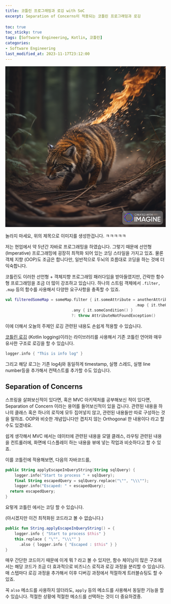 ```yaml
---
title: 코틀린 프로그래밍과 로깅 with SoC
excerpt: Separation of Concerns이 적용되는 코틀린 프로그래밍과 로깅

toc: true
toc_sticky: true
tags: [Software Engineering, Kotlin, 코틀린]
categories:
- Software Engineering
last_modified_at: 2023-11-17T23:12:00
---
```


![ab819adc-5ed9-4027-a286-f1cc83d3cd47.png](../../img/post/231118/42749f6d-b732-45f6-a4b4-967dac9f4c2e.png)

놀라지 마세요, 위의 제목으로 이미지를 생성한겁니다. ㅋㅋㅋㅋㅋ

저는 현업에서 약 5년간 자바로 프로그래밍을 하였습니다. 그렇기 때문에 선언형 (Imperative) 프로그래밍에 굉장히 최적화 되어 있는 코딩 스타일을 가지고 있죠. 물론 객체 지향 (OOP)도 조금은 합니다만, 일반적으로 두뇌의 흐름대로 코딩을 하는 것에 더 익숙합니다.

코틀린도 이러한 선언형 + 객체지향 프로그래밍 패러다임을 받아들였지만, 간략한 함수형 프로그래밍을 조금 더 많이 강조하고 있습니다. 하나의 스트림 객체에서 `.filter, .map` 등의 함수를 사용해서 다양한 요구사항을 충족할 수 있죠.

```kotlin
val filteredSomeMap = someMap.filter { it.someAttribute = anotherAttribute }
														 .map { it.theOtherAttribute }
                             .any { it.someCondition() }
                             ?: throw AttributeNotFoundException()
```

이에 더해서 오늘의 주제인 로깅 관련된 내용도 손쉽게 적용할 수 있습니다.

[코틀린 로깅](https://www.baeldung.com/kotlin/kotlin-logging-library) (Kotlin logging)이라는 라이브러리를 사용해서 기존 코틀린 언어와 매우 유사한 구조로 로깅을 할 수 있습니다.

```kotlin
logger.info { "This is info log" }
```

그리고 해당 로그는 기존 log4j와 동일하게 timestamp, 실행 스레드, 실행 line number등을 추가해서 컨텍스트를 추가할 수도 있습니다.

## Separation of Concerns

스프링을 살펴보신적이 있다면, 혹은 MVC 아키텍처를 공부해보신 적이 있다면, Separation of Concern 이라는 용어를 들어보신적이 있을 겁니다. 관련된 내용을 하나의 클래스 혹은 하나의 로직에 모두 집어넣지 않고, 관련된 내용들만 따로 구성하는 것을 말하죠. OOP와 비슷한 개념입니다만 겹치지 않는 Orthogonal 한 내용이다 라고 할 수도 있겠네요.

쉽게 생각해서 MVC 에서는 데이터에 관련된 내용을 모델 클래스, 라우팅 관련된 내용을 컨트롤러에, 화면에 디스플레이 하는 내용을 뷰에 넣는 작업과 비슷하다고 할 수 있죠.

이를 코틀린에 적용해보면, 다음의 자바코드를, 

```kotlin
public String applyEscapeInQueryString(String sqlQuery) {
	logger.info("Start to process " + sqlQuery);
	final String escapedQuery = sqlQuery.replace("\"", "\\\"");
	logger.info("Escaped: " + escapedQuery);
  return escapedQuery;
}
```

요렇게 코틀린 에서는 코딩 할 수 있습니다.

(아시겠지만 이건 최적화된 코드라고 볼 수 없습니다.)

```kotlin
public fun String.applyEscapeInQueryString() = {
	logger.info { "Start to process $this" }
	this.replace { "\"", "\\\"" }
      .also { logger.info { "Escaped : $this" } }
}
```

매우 간단한 코드이기 때문에 이게 뭐 ? 라고 볼 수 있지만, 함수 체이닝이 많은 구조에서는 해당 코드가 조금 더 효과적으로 비즈니스 로직과 로깅 과정을 분리할 수 있습니다. 매 스텝마다 로깅 과정을 추가해서 이후 디버깅 과정에서 적절하게 트러블슈팅도 할 수 있죠.

꼭 `also` 메소드를 사용하지 않더라도, `apply` 등의 메소드를 사용해서 동일한 기능을 할 수 있습니다. 적절한 상황에 적절한 메소드를 선택하는 것이 더 중요하겠죵.